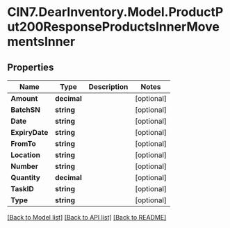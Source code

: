 # CIN7.DearInventory.Model.ProductPut200ResponseProductsInnerMovementsInner

## Properties

| Name           | Type        | Description | Notes      |
| -------------- | ----------- | ----------- | ---------- |
| **Amount**     | **decimal** |             | [optional] |
| **BatchSN**    | **string**  |             | [optional] |
| **Date**       | **string**  |             | [optional] |
| **ExpiryDate** | **string**  |             | [optional] |
| **FromTo**     | **string**  |             | [optional] |
| **Location**   | **string**  |             | [optional] |
| **Number**     | **string**  |             | [optional] |
| **Quantity**   | **decimal** |             | [optional] |
| **TaskID**     | **string**  |             | [optional] |
| **Type**       | **string**  |             | [optional] |

[[Back to Model list]](../README.md#documentation-for-models) [[Back to API list]](../README.md#documentation-for-api-endpoints) [[Back to README]](../README.md)
